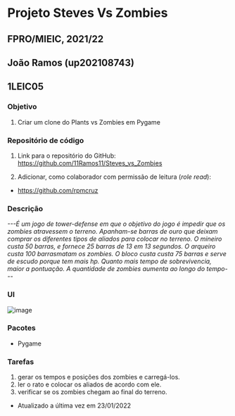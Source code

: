 # Projeto Steves Vs Zombies
## FPRO/MIEIC, 2021/22
## João Ramos (up202108743)
## 1LEIC05

### Objetivo

1. Criar um clone do Plants vs Zombies em Pygame


### Repositório de código

1) Link para o repositório do GitHub: https://github.com/11Ramos11/Steves_vs_Zombies

2) Adicionar, como colaborador com permissão de leitura (*role read*):

- https://github.com/rpmcruz

### Descrição

*---É um jogo de tower-defense em que o objetivo do jogo é impedir que os zombies atravessem o terreno. 
Apanham-se barras de ouro que deixam comprar os diferentes tipos de aliados para colocar no terreno.
O mineiro custa 50 barras, e fornece 25 barras de 13 em 13 segundos.
O arqueiro custa 100 barrasmatam os zombies.
O bloco custa custa 75 barras e serve de escudo porque tem mais hp. 
Quanto mais tempo de sobrevivencia, maior a pontuação.
A quantidade de zombies aumenta ao longo do tempo---*

### UI

![image](https://user-images.githubusercontent.com/92692460/150703465-15697b5c-8b63-4059-ba96-5d9a553c6f0b.png)


### Pacotes

- Pygame

### Tarefas

1. gerar os tempos e posições dos zombies e carregá-los.
2. ler o rato e colocar os aliados de acordo com ele.
3. verificar se os zombies chegam ao final do terreno.

- Atualizado a última vez em 23/01/2022
